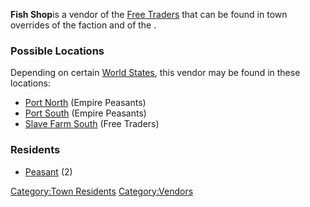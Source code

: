 **Fish Shop**is a vendor of the [Free Traders](02%20-%20Projects%20&%20Wikis/Kenshi/Kenshi%20Wiki/Kenshi%20Wiki%20Template/Free_Traders.md "wikilink")
that can be found in town overrides of the faction and of the [](02%20-%20Projects%20&%20Wikis/Kenshi/Kenshi%20Wiki/Kenshi%20Wiki%20Template/Empire_Peasants.md).

### Possible Locations

Depending on certain [World States](World_States.md "wikilink"), this
vendor may be found in these locations:

- [Port North](Port_North.md "wikilink") (Empire Peasants)
- [Port South](Port_South.md "wikilink") (Empire Peasants)
- [Slave Farm South](Slave_Farm_South.md "wikilink") (Free Traders)

### Residents

- [Peasant](Peasant.md "wikilink") (2)

[Category:Town Residents](Category:Town_Residents "wikilink")
[Category:Vendors](Category:Vendors "wikilink")